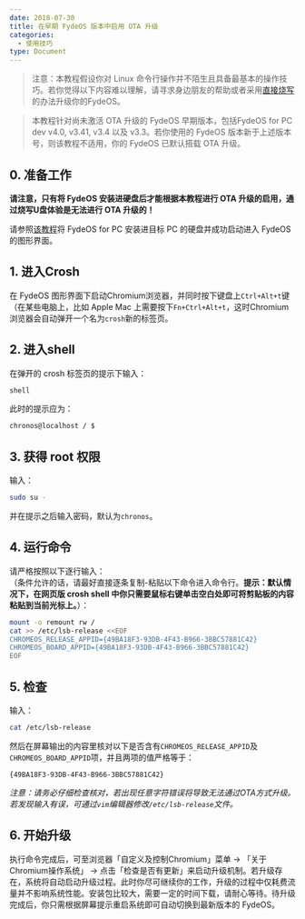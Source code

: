```yaml
---
date: 2018-07-30
title: 在早期 FydeOS 版本中启用 OTA 升级
categories:
  - 使用技巧
type: Document
---
```


>注意：本教程假设你对 Linux 命令行操作并不陌生且具备最基本的操作技巧。若你觉得以下内容难以理解，请寻求身边朋友的帮助或者采用[直接烧写](https://fydeos.com/instructions-pc)的办法升级你的FydeOS。

> 本教程针对尚未激活 OTA 升级的 FydeOS 早期版本，包括FydeOS for PC dev v4.0, v3.41, v3.4 以及 v3.3。若你使用的 FydeOS 版本新于上述版本号，则该教程不适用，你的 FydeOS 已默认搭载 OTA 升级。

## 0. 准备工作

__请注意，只有将 FydeOS 安装进硬盘后才能根据本教程进行 OTA 升级的启用，通过烧写U盘体验是无法进行 OTA 升级的！__

请参照[该教程](https://faq.fydeos.com/%E4%BD%BF%E7%94%A8%E6%8A%80%E5%B7%A7/%E5%B0%86FydeOS-for-PC%E5%AE%89%E8%A3%85%E8%BF%9B%E7%A1%AC%E7%9B%98/)将 FydeOS for PC 安装进目标 PC 的硬盘并成功启动进入 FydeOS 的图形界面。


## 1. 进入Crosh

在 FydeOS 图形界面下启动Chromium浏览器，并同时按下键盘上`Ctrl+Alt+t`键（在某些电脑上，比如 Apple Mac 上需要按下`Fn+Ctrl+Alt+t`，这时Chromium浏览器会自动弹开一个名为`crosh`新的标签页。


## 2. 进入shell

在弹开的 crosh 标签页的提示下输入：
```bash
shell
```
此时的提示应为：

```bash
chronos@localhost / $
```


## 3. 获得 root 权限

输入：

```bash
sudo su -
```
并在提示之后输入密码，默认为`chronos`。


## 4. 运行命令

请严格按照以下逐行输入：<br>
（条件允许的话，请最好直接逐条复制-粘贴以下命令进入命令行。__提示：默认情况下，在网页版 crosh shell 中你只需要鼠标右键单击空白处即可将剪贴板的内容粘贴到当前光标上。__）：

```bash
mount -o remount rw /
cat >> /etc/lsb-release <<EOF
CHROMEOS_RELEASE_APPID={49BA18F3-93DB-4F43-B966-3BBC57881C42}
CHROMEOS_BOARD_APPID={49BA18F3-93DB-4F43-B966-3BBC57881C42}
EOF
```

## 5. 检查

输入：
```bash
cat /etc/lsb-release
```
然后在屏幕输出的内容里核对以下是否含有`CHROMEOS_RELEASE_APPID`及`CHROMEOS_BOARD_APPID`项，并且两项的值严格等于：
```
{49BA18F3-93DB-4F43-B966-3BBC57881C42}
```
_注意：请务必仔细检查核对，若出现任意字符错误将导致无法通过OTA方式升级。若发现输入有误，可通过`vim`编辑器修改`/etc/lsb-release`文件。_


## 6. 开始升级

执行命令完成后，可至浏览器「自定义及控制Chromium」菜单 -> 「关于Chromium操作系统」 -> 点击「检查是否有更新」来启动升级机制。若升级存在，系统将自动启动升级过程。此时你尽可继续你的工作，升级的过程中仅耗费流量并不影响系统性能。安装包比较大，需要一定的时间下载，请耐心等待。待升级完成后，你只需根据屏幕提示重启系统即可自动切换到最新版本的 FydeOS。